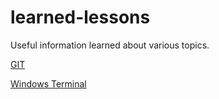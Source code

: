 # learned-lessons

Useful information learned about various topics.

[GIT](GIT.md)

[Windows Terminal](Windows_terminal.md)
